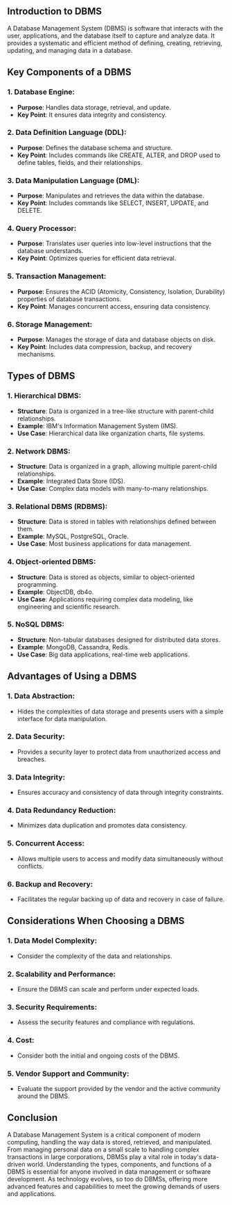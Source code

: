 ## Introduction to DBMS

A Database Management System (DBMS) is software that interacts with the user, applications, and the database itself to capture and analyze data. It provides a systematic and efficient method of defining, creating, retrieving, updating, and managing data in a database.

## Key Components of a DBMS

### 1. **Database Engine**:

- **Purpose**: Handles data storage, retrieval, and update.
- **Key Point**: It ensures data integrity and consistency.

### 2. **Data Definition Language (DDL)**:

- **Purpose**: Defines the database schema and structure.
- **Key Point**: Includes commands like CREATE, ALTER, and DROP used to define tables, fields, and their relationships.

### 3. **Data Manipulation Language (DML)**:

- **Purpose**: Manipulates and retrieves the data within the database.
- **Key Point**: Includes commands like SELECT, INSERT, UPDATE, and DELETE.

### 4. **Query Processor**:

- **Purpose**: Translates user queries into low-level instructions that the database understands.
- **Key Point**: Optimizes queries for efficient data retrieval.

### 5. **Transaction Management**:

- **Purpose**: Ensures the ACID (Atomicity, Consistency, Isolation, Durability) properties of database transactions.
- **Key Point**: Manages concurrent access, ensuring data consistency.

### 6. **Storage Management**:

- **Purpose**: Manages the storage of data and database objects on disk.
- **Key Point**: Includes data compression, backup, and recovery mechanisms.

## Types of DBMS

### 1. **Hierarchical DBMS**:

- **Structure**: Data is organized in a tree-like structure with parent-child relationships.
- **Example**: IBM's Information Management System (IMS).
- **Use Case**: Hierarchical data like organization charts, file systems.

### 2. **Network DBMS**:

- **Structure**: Data is organized in a graph, allowing multiple parent-child relationships.
- **Example**: Integrated Data Store (IDS).
- **Use Case**: Complex data models with many-to-many relationships.

### 3. **Relational DBMS (RDBMS)**:

- **Structure**: Data is stored in tables with relationships defined between them.
- **Example**: MySQL, PostgreSQL, Oracle.
- **Use Case**: Most business applications for data management.

### 4. **Object-oriented DBMS**:

- **Structure**: Data is stored as objects, similar to object-oriented programming.
- **Example**: ObjectDB, db4o.
- **Use Case**: Applications requiring complex data modeling, like engineering and scientific research.

### 5. **NoSQL DBMS**:

- **Structure**: Non-tabular databases designed for distributed data stores.
- **Example**: MongoDB, Cassandra, Redis.
- **Use Case**: Big data applications, real-time web applications.

## Advantages of Using a DBMS

### 1. **Data Abstraction**:
- Hides the complexities of data storage and presents users with a simple interface for data manipulation.

### 2. **Data Security**:
- Provides a security layer to protect data from unauthorized access and breaches.

### 3. **Data Integrity**:
- Ensures accuracy and consistency of data through integrity constraints.

### 4. **Data Redundancy Reduction**:
- Minimizes data duplication and promotes data consistency.

### 5. **Concurrent Access**:
- Allows multiple users to access and modify data simultaneously without conflicts.

### 6. **Backup and Recovery**:
- Facilitates the regular backing up of data and recovery in case of failure.

## Considerations When Choosing a DBMS

### 1. **Data Model Complexity**:
- Consider the complexity of the data and relationships.

### 2. **Scalability and Performance**:
- Ensure the DBMS can scale and perform under expected loads.

### 3. **Security Requirements**:
- Assess the security features and compliance with regulations.

### 4. **Cost**:
- Consider both the initial and ongoing costs of the DBMS.

### 5. **Vendor Support and Community**:
- Evaluate the support provided by the vendor and the active community around the DBMS.

## Conclusion

A Database Management System is a critical component of modern computing, handling the way data is stored, retrieved, and manipulated. From managing personal data on a small scale to handling complex transactions in large corporations, DBMSs play a vital role in today's data-driven world. Understanding the types, components, and functions of a DBMS is essential for anyone involved in data management or software development. As technology evolves, so too do DBMSs, offering more advanced features and capabilities to meet the growing demands of users and applications.
